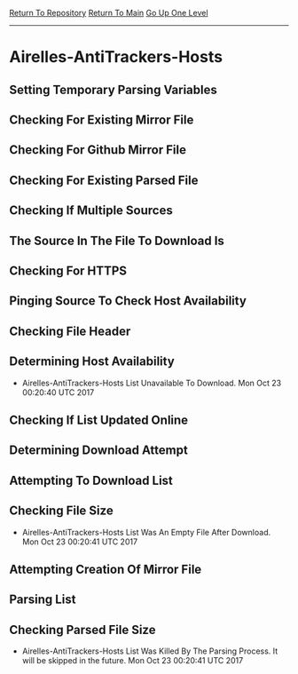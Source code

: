 [Return To Repository](https://github.com/deathbybandaid/piholeparser/)
[Return To Main](https://github.com/deathbybandaid/piholeparser/blob/master/RecentRunLogs/Mainlog.md)
[Go Up One Level](https://github.com/deathbybandaid/piholeparser/blob/master/RecentRunLogs/TopLevelScripts/30-Processing-Blacklists.md)
____________________________________
# Airelles-AntiTrackers-Hosts
## Setting Temporary Parsing Variables
## Checking For Existing Mirror File
## Checking For Github Mirror File
## Checking For Existing Parsed File
## Checking If Multiple Sources
## The Source In The File To Download Is
## Checking For HTTPS
## Pinging Source To Check Host Availability
## Checking File Header
## Determining Host Availability
* Airelles-AntiTrackers-Hosts List Unavailable To Download. Mon Oct 23 00:20:40 UTC 2017
## Checking If List Updated Online
## Determining Download Attempt
## Attempting To Download List
## Checking File Size
* Airelles-AntiTrackers-Hosts List Was An Empty File After Download. Mon Oct 23 00:20:41 UTC 2017
## Attempting Creation Of Mirror File
## Parsing List
## Checking Parsed File Size
* Airelles-AntiTrackers-Hosts List Was Killed By The Parsing Process. It will be skipped in the future. Mon Oct 23 00:20:41 UTC 2017
